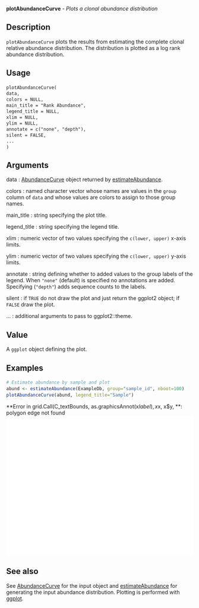 **plotAbundanceCurve** - *Plots a clonal abundance distribution*

Description
--------------------

`plotAbundanceCurve` plots the results from estimating the complete clonal 
relative abundance distribution. The distribution is plotted as a log rank abundance 
distribution.


Usage
--------------------
```
plotAbundanceCurve(
data,
colors = NULL,
main_title = "Rank Abundance",
legend_title = NULL,
xlim = NULL,
ylim = NULL,
annotate = c("none", "depth"),
silent = FALSE,
...
)
```

Arguments
-------------------

data
:   [AbundanceCurve](AbundanceCurve-class.md) object returned by [estimateAbundance](estimateAbundance.md).

colors
:   named character vector whose names are values in the 
`group` column of `data` and whose values are 
colors to assign to those group names.

main_title
:   string specifying the plot title.

legend_title
:   string specifying the legend title.

xlim
:   numeric vector of two values specifying the 
`c(lower, upper)` x-axis limits.

ylim
:   numeric vector of two values specifying the 
`c(lower, upper)` y-axis limits.

annotate
:   string defining whether to added values to the group labels 
of the legend. When `"none"` (default) is specified no
annotations are added. Specifying (`"depth"`) adds 
sequence counts to the labels.

silent
:   if `TRUE` do not draw the plot and just return the ggplot2 
object; if `FALSE` draw the plot.

...
:   additional arguments to pass to ggplot2::theme.




Value
-------------------

A `ggplot` object defining the plot.



Examples
-------------------

```R
# Estimate abundance by sample and plot
abund <- estimateAbundance(ExampleDb, group="sample_id", nboot=100)
plotAbundanceCurve(abund, legend_title="Sample")
```

**Error in grid.Call(C_textBounds, as.graphicsAnnot(x$label), x$x, x$y, **: polygon edge not found![3](plotAbundanceCurve-3.png)


See also
-------------------

See [AbundanceCurve](AbundanceCurve-class.md) for the input object and [estimateAbundance](estimateAbundance.md) for 
generating the input abundance distribution.
Plotting is performed with [ggplot](http://www.rdocumentation.org/packages/ggplot2/topics/ggplot).






